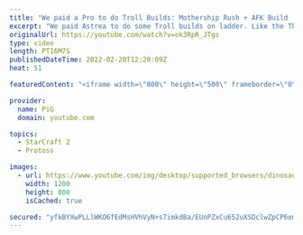 ```yaml
---
title: "We paid a Pro to do Troll Builds: Mothership Rush + AFK Build | Twitch Plays Astrea #4 - StarCraft 2"
excerpt: "We paid Astrea to do some Troll builds on ladder. Like the Thundershaft that he is, he used his Rank 1 account and wowed us all with his skills - here's a mothership rush + AFK build  Follow Astrea's Twitch: https://www.twitch.tv/zastrea -- 🐷 Second Channel for Learning Resources: https://www.youtube.com/c/PiGRandom"
originalUrl: https://youtube.com/watch?v=ok3RpR_JTgs
type: video
length: PT16M7S
publishedDateTime: 2022-02-20T12:20:09Z
heat: 51

featuredContent: "<iframe width=\"800\" height=\"500\" frameborder=\"0\" src=\"https://www.youtube.com/embed/ok3RpR_JTgs\" allow=\"accelerometer; autoplay; encrypted-media; gyroscope; picture-in-picture\" allowfullscreen></iframe>"

provider:
  name: PiG
  domain: youtube.com

topics:
  - StarCraft 2
  - Protoss

images:
  - url: https://www.youtube.com/img/desktop/supported_browsers/dinosaur.png
    width: 1200
    height: 800
    isCached: true

secured: "yfkBYXwPLLlWKO6fEdMsHVhVyN+s7imkdBa/EUnPZxCu652uXSDclwZpCP6omFcy8Hx70o3VzW9HO4PSlT6gRVZUzzAFur9zItGGMQoSijuaBeq5Nlm/nIRwbRGUQZ/6+Zp7C9kDcLFxQ/0bbsBoFJk2S4QQUqu7Cnhg3zPIOYkb1KJQhJy/O5VLFV+xHmwPpB9RTL7kLKQGenPomevYrEkbsGjxiH26vW+MdDd260OzJxVNgT4qX/o+zAVhhXwoAMZqejTHnBQPXKyjXLMbH2HDes3D84TerKS+YoSOHgQMx7L5bQ+AiCBsXDLIFctGFcDDDgz1fNJhcomybdojw9LZMj3cFN6hcPjm/HVCD5nGEF1UICrvdZ8l6t/FA1f6AZuEGPH3DsgycM/BqC5HGncrioSDxGm8V4OGSf733iI=;ujAPs1gBLRFWkpXcsYK/Yg=="
---
```


